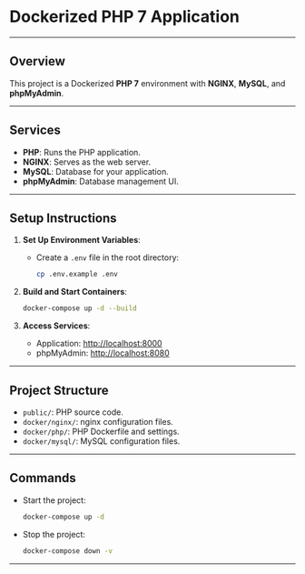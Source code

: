 #  Dockerized PHP 7 Application

---

## Overview
This project is a Dockerized **PHP 7** environment with **NGINX**, **MySQL**, and **phpMyAdmin**.

---

## Services
- **PHP**: Runs the PHP application.
- **NGINX**: Serves as the web server.
- **MySQL**: Database for your application.
- **phpMyAdmin**: Database management UI.

---

## Setup Instructions

1. **Set Up Environment Variables**:
   - Create a `.env` file in the root directory:
     ```bash
     cp .env.example .env
     ```

2. **Build and Start Containers**:
   ```bash
   docker-compose up -d --build
   ```

3. **Access Services**:
   - Application: [http://localhost:8000](http://localhost:8000)
   - phpMyAdmin: [http://localhost:8080](http://localhost:8080)

---

## Project Structure
- `public/`: PHP source code.
- `docker/nginx/`: nginx configuration files.
- `docker/php/`: PHP Dockerfile and settings.
- `docker/mysql/`: MySQL configuration files.

---

## Commands
- Start the project:
  ```bash
  docker-compose up -d
  ```
- Stop the project:
  ```bash
  docker-compose down -v
  ```
---

